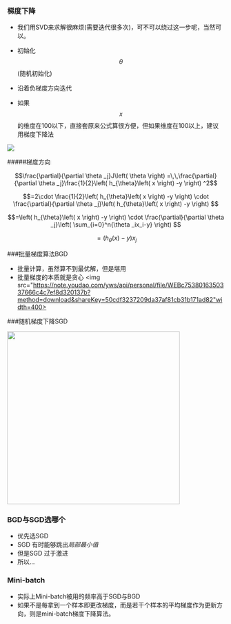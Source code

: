 ### 梯度下降

- 我们用SVD来求解很麻烦(需要迭代很多次)，可不可以绕过这一步呢，当然可以。

- 初始化$$\theta$$(随机初始化)
- 沿着负梯度方向迭代
- 如果$$x$$的维度在100以下，直接套原来公式算很方便，但如果维度在100以上，建议用梯度下降法

<img src="https://note.youdao.com/yws/api/personal/file/WEB9643966df8af79172592de8e14c14d18?method=download&shareKey=8ce1d0885e34e82a08e1c3745bf5d46c">

#####梯度方向

$$\frac{\partial}{\partial \theta _j}J\left( \theta \right) =\,\,\frac{\partial}{\partial \theta _j}\frac{1}{2}\left( h_{\theta}\left( x \right) -y \right) ^2$$

$$=2\cdot \frac{1}{2}\left( h_{\theta}\left( x \right) -y \right) \cdot \frac{\partial}{\partial \theta _j}\left( h_{\theta}\left( x \right) -y \right) $$

$$=\left( h_{\theta}\left( x \right) -y \right) \cdot \frac{\partial}{\partial \theta _j}\left( \sum_{i=0}^n{\theta _ix_i-y} \right) $$

$$=\left( h_{\theta}\left( x \right) -y \right) x_j$$

###批量梯度算法BGD
- 批量计算，虽然算不到最优解，但是堪用
- 批量梯度的本质就是贪心
<img src="https://note.youdao.com/yws/api/personal/file/WEBc7538016350337666c4c7ef8d320137b?method=download&shareKey=50cdf3237209da37af81cb31b171ad82"width=400>

###随机梯度下降SGD

<img src="https://note.youdao.com/yws/api/personal/file/WEBad48576c41975857e9a12ec9945c581c?method=download&shareKey=3cd9a0567229d0b03c0702fb66baa448" width=400>

### BGD与SGD选哪个

- 优先选SGD
- SGD 有时能够跳出*局部最小值*
- 但是SGD 过于激进
- 所以...
### Mini-batch

- 实际上Mini-batch被用的频率高于SGD与BGD
- 如果不是每拿到一个样本即更改梯度，而是若干个样本的平均梯度作为更新方向，则是mini-batch梯度下降算法。


